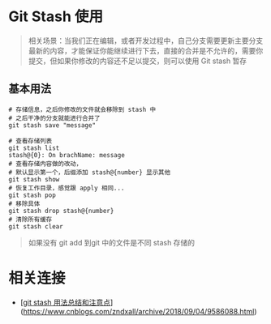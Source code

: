 # Git Stash 使用

> 相关场景：当我们正在编辑，或者开发过程中，自己分支需要更新主要分支最新的内容，才能保证你能继续进行下去，直接的合并是不允许的，需要你提交，但如果你修改的内容还不足以提交，则可以使用 Git stash 暂存

## 基本用法

```shell
# 存储信息，之后你修改的文件就会移除到 stash 中
# 之后干净的分支就能进行合并了
git stash save "message"

# 查看存储列表
git stash list
stash@{0}: On brachName: message
# 查看存储内容做的改动，
# 默认显示第一个，后缀添加 stash@{number} 显示其他
git stash show
# 恢复工作目录，感觉跟 apply 相同...
git stash pop
# 移除具体
git stash drop stash@{number}
# 清除所有缓存
git stash clear
```

> 如果没有 git add 到git 中的文件是不同 stash 存储的

# 相关连接

- [[git stash 用法总结和注意点](https://www.cnblogs.com/zndxall/p/9586088.html)](https://www.cnblogs.com/zndxall/archive/2018/09/04/9586088.html)

